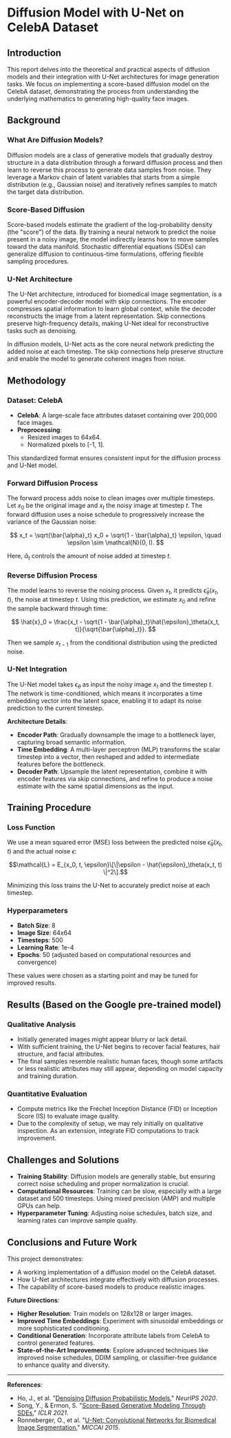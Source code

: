# Diffusion Model with U-Net on CelebA Dataset

## Introduction
This report delves into the theoretical and practical aspects of diffusion models and their integration with U-Net architectures for image generation tasks. We focus on implementing a score-based diffusion model on the CelebA dataset, demonstrating the process from understanding the underlying mathematics to generating high-quality face images.

## Background

### What Are Diffusion Models?
Diffusion models are a class of generative models that gradually destroy structure in a data distribution through a forward diffusion process and then learn to reverse this process to generate data samples from noise. They leverage a Markov chain of latent variables that starts from a simple distribution (e.g., Gaussian noise) and iteratively refines samples to match the target data distribution.

### Score-Based Diffusion
Score-based models estimate the gradient of the log-probability density (the "score") of the data. By training a neural network to predict the noise present in a noisy image, the model indirectly learns how to move samples toward the data manifold. Stochastic differential equations (SDEs) can generalize diffusion to continuous-time formulations, offering flexible sampling procedures.

### U-Net Architecture
The U-Net architecture, introduced for biomedical image segmentation, is a powerful encoder-decoder model with skip connections. The encoder compresses spatial information to learn global context, while the decoder reconstructs the image from a latent representation. Skip connections preserve high-frequency details, making U-Net ideal for reconstructive tasks such as denoising.

In diffusion models, U-Net acts as the core neural network predicting the added noise at each timestep. The skip connections help preserve structure and enable the model to generate coherent images from noise.

## Methodology

### Dataset: CelebA
- **CelebA**: A large-scale face attributes dataset containing over 200,000 face images.
- **Preprocessing**: 
  - Resized images to 64x64.
  - Normalized pixels to [-1, 1].
  
This standardized format ensures consistent input for the diffusion process and U-Net model.

### Forward Diffusion Process
The forward process adds noise to clean images over multiple timesteps. Let $x_0$ be the original image and $x_t$ the noisy image at timestep $t$. The forward diffusion uses a noise schedule to progressively increase the variance of the Gaussian noise:

$$
x_t = \sqrt{\bar{\alpha}_t} x_0 + \sqrt{1 - \bar{\alpha}_t} \epsilon, \quad \epsilon \sim \mathcal{N}(0, I).
$$

Here, $\bar{\alpha}_t$ controls the amount of noise added at timestep $t$.

### Reverse Diffusion Process
The model learns to reverse the noising process. Given $x_t$, it predicts $\hat{\epsilon}_\theta(x_t, t)$, the noise at timestep $t$. Using this prediction, we estimate $x_0$ and refine the sample backward through time:

$$
\hat{x}_0 = \frac{x_t - \sqrt{1 - \bar{\alpha}_t}\hat{\epsilon}_\theta(x_t, t)}{\sqrt{\bar{\alpha}_t}}.
$$

Then we sample $x_{t-1}$ from the conditional distribution using the predicted noise.

### U-Net Integration
The U-Net model takes $\epsilon_\theta$ as input the noisy image $x_t$ and the timestep $t$. The network is time-conditioned, which means it incorporates a time embedding vector into the latent space, enabling it to adapt its noise prediction to the current timestep.

**Architecture Details**:
- **Encoder Path**: Gradually downsample the image to a bottleneck layer, capturing broad semantic information.
- **Time Embedding**: A multi-layer perceptron (MLP) transforms the scalar timestep into a vector, then reshaped and added to intermediate features before the bottleneck.
- **Decoder Path**: Upsample the latent representation, combine it with encoder features via skip connections, and refine to produce a noise estimate with the same spatial dimensions as the input.

## Training Procedure

### Loss Function
We use a mean squared error (MSE) loss between the predicted noise $\hat{\epsilon}_\theta(x_t, t)$ and the actual noise $\epsilon$:

$$\mathcal{L} = E_{x_0, t, \epsilon}\[\|\epsilon - \hat{\epsilon}_\theta(x_t, t) \|^2\].$$

Minimizing this loss trains the U-Net to accurately predict noise at each timestep.

### Hyperparameters
- **Batch Size**: 8
- **Image Size**: 64x64
- **Timesteps**: 500
- **Learning Rate**: 1e-4
- **Epochs**: 50 (adjusted based on computational resources and convergence)

These values were chosen as a starting point and may be tuned for improved results.

## Results (Based on the Google pre-trained model)

### Qualitative Analysis
- Initially generated images might appear blurry or lack detail.
- With sufficient training, the U-Net begins to recover facial features, hair structure, and facial attributes.
- The final samples resemble realistic human faces, though some artifacts or less realistic attributes may still appear, depending on model capacity and training duration.

### Quantitative Evaluation
- Compute metrics like the Fréchet Inception Distance (FID) or Inception Score (IS) to evaluate image quality.
- Due to the complexity of setup, we may rely initially on qualitative inspection. As an extension, integrate FID computations to track improvement.

## Challenges and Solutions

- **Training Stability**: Diffusion models are generally stable, but ensuring correct noise scheduling and proper normalization is crucial.
- **Computational Resources**: Training can be slow, especially with a large dataset and 500 timesteps. Using mixed precision (AMP) and multiple GPUs can help.
- **Hyperparameter Tuning**: Adjusting noise schedules, batch size, and learning rates can improve sample quality.

## Conclusions and Future Work

This project demonstrates:
- A working implementation of a diffusion model on the CelebA dataset.
- How U-Net architectures integrate effectively with diffusion processes.
- The capability of score-based models to produce realistic images.

**Future Directions**:
- **Higher Resolution**: Train models on 128x128 or larger images.
- **Improved Time Embeddings**: Experiment with sinusoidal embeddings or more sophisticated conditioning.
- **Conditional Generation**: Incorporate attribute labels from CelebA to control generated features.
- **State-of-the-Art Improvements**: Explore advanced techniques like improved noise schedules, DDIM sampling, or classifier-free guidance to enhance quality and diversity.

---

**References**:
- Ho, J., et al. "[Denoising Diffusion Probabilistic Models.](documentation/denoising-diffusion-proba-mod.pdf)" *NeurIPS 2020*.
- Song, Y., & Ermon, S. "[Score-Based Generative Modeling Through SDEs.](documentation/score-based_gen_mod_SDE.pdf)" *ICLR 2021*.
- Ronneberger, O., et al. "[U-Net: Convolutional Networks for Biomedical Image Segmentation.](documentation/u-net_paper.pdf)" *MICCAI 2015*.
